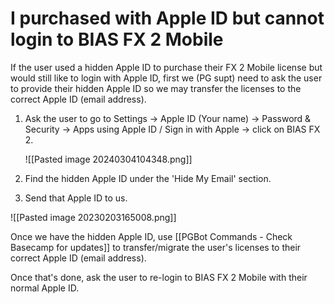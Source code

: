 # I purchased with Apple ID but cannot login to BIAS FX 2 Mobile
If the user used a hidden Apple ID to purchase their FX 2 Mobile license but would still like to login with Apple ID, first we (PG supt) need to ask the user to provide their hidden Apple ID so we may transfer the licenses to the correct Apple ID (email address).

1. Ask the user to go to Settings -> Apple ID (Your name) -> Password & Security -> Apps using Apple ID / Sign in with Apple -> click on BIAS FX 2.
   
	![[Pasted image 20240304104348.png]]
   
2. Find the hidden Apple ID under the 'Hide My Email' section.
3. Send that Apple ID to us.

![[Pasted image 20230203165008.png]]

Once we have the hidden Apple ID, use [[PGBot Commands - Check Basecamp for updates]] to transfer/migrate the user's licenses to their correct Apple ID (email address).

Once that's done, ask the user to re-login to BIAS FX 2 Mobile with their normal Apple ID.